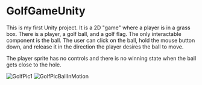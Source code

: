 # GolfGameUnity

This is my first Unity project. It is a 2D "game" where a player is in a grass box. There is a player, a golf ball, and a golf flag. The only interactable component is the ball. The user can click on the ball, hold the mouse button down, and release it in the direction the player desires the ball to move.

The player sprite has no controls and there is no winning state when the ball gets close to the hole.

![GolfPic1](https://user-images.githubusercontent.com/55415019/189380426-9a6e65ae-b538-49f9-bce1-ec6358ab91a3.png)
![GolfPicBallInMotion](https://user-images.githubusercontent.com/55415019/189380458-985ca4c9-f3f3-4d09-bbb3-2e618ce47999.png)
